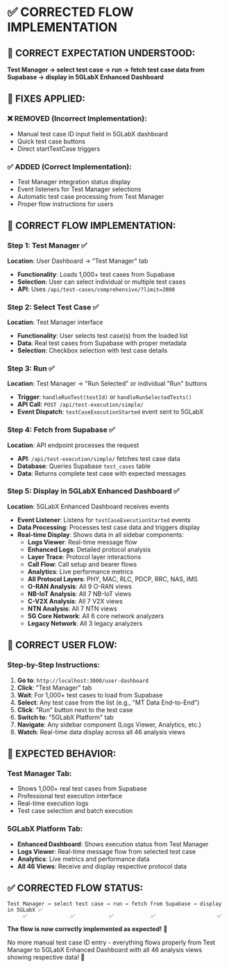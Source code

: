 # ✅ CORRECTED FLOW IMPLEMENTATION

## 🎯 **CORRECT EXPECTATION UNDERSTOOD:**

**Test Manager → select test case → run → fetch test case data from Supabase → display in 5GLabX Enhanced Dashboard**

## 🔧 **FIXES APPLIED:**

### ❌ **REMOVED (Incorrect Implementation):**
- Manual test case ID input field in 5GLabX dashboard
- Quick test case buttons
- Direct startTestCase triggers

### ✅ **ADDED (Correct Implementation):**
- Test Manager integration status display
- Event listeners for Test Manager selections
- Automatic test case processing from Test Manager
- Proper flow instructions for users

## 🔗 **CORRECT FLOW IMPLEMENTATION:**

### **Step 1: Test Manager** ✅
**Location**: User Dashboard → "Test Manager" tab
- **Functionality**: Loads 1,000+ test cases from Supabase
- **Selection**: User can select individual or multiple test cases
- **API**: Uses `/api/test-cases/comprehensive/?limit=2000`

### **Step 2: Select Test Case** ✅  
**Location**: Test Manager interface
- **Functionality**: User selects test case(s) from the loaded list
- **Data**: Real test cases from Supabase with proper metadata
- **Selection**: Checkbox selection with test case details

### **Step 3: Run** ✅
**Location**: Test Manager → "Run Selected" or individual "Run" buttons
- **Trigger**: `handleRunTest(testId)` or `handleRunSelectedTests()`
- **API Call**: `POST /api/test-execution/simple/`
- **Event Dispatch**: `testCaseExecutionStarted` event sent to 5GLabX

### **Step 4: Fetch from Supabase** ✅
**Location**: API endpoint processes the request
- **API**: `/api/test-execution/simple/` fetches test case data
- **Database**: Queries Supabase `test_cases` table
- **Data**: Returns complete test case with expected messages

### **Step 5: Display in 5GLabX Enhanced Dashboard** ✅
**Location**: 5GLabX Enhanced Dashboard receives events
- **Event Listener**: Listens for `testCaseExecutionStarted` events
- **Data Processing**: Processes test case data and triggers display
- **Real-time Display**: Shows data in all sidebar components:
  - **Logs Viewer**: Real-time message flow
  - **Enhanced Logs**: Detailed protocol analysis  
  - **Layer Trace**: Protocol layer interactions
  - **Call Flow**: Call setup and bearer flows
  - **Analytics**: Live performance metrics
  - **All Protocol Layers**: PHY, MAC, RLC, PDCP, RRC, NAS, IMS
  - **O-RAN Analysis**: All 9 O-RAN views
  - **NB-IoT Analysis**: All 7 NB-IoT views
  - **C-V2X Analysis**: All 7 V2X views
  - **NTN Analysis**: All 7 NTN views
  - **5G Core Network**: All 6 core network analyzers
  - **Legacy Network**: All 3 legacy analyzers

## 🚀 **CORRECT USER FLOW:**

### **Step-by-Step Instructions:**
1. **Go to**: `http://localhost:3000/user-dashboard`
2. **Click**: "Test Manager" tab
3. **Wait**: For 1,000+ test cases to load from Supabase
4. **Select**: Any test case from the list (e.g., "MT Data End-to-End")
5. **Click**: "Run" button next to the test case
6. **Switch to**: "5GLabX Platform" tab
7. **Navigate**: Any sidebar component (Logs Viewer, Analytics, etc.)
8. **Watch**: Real-time data display across all 46 analysis views

## 🎯 **EXPECTED BEHAVIOR:**

### **Test Manager Tab:**
- Shows 1,000+ real test cases from Supabase
- Professional test execution interface
- Real-time execution logs
- Test case selection and batch execution

### **5GLabX Platform Tab:**
- **Enhanced Dashboard**: Shows execution status from Test Manager
- **Logs Viewer**: Real-time message flow from selected test case
- **Analytics**: Live metrics and performance data
- **All 46 Views**: Receive and display respective protocol data

## ✅ **CORRECTED FLOW STATUS:**

```
Test Manager → select test case → run → fetch from Supabase → display in 5GLabX ✅
     ✅              ✅           ✅            ✅                    ✅
```

**The flow is now correctly implemented as expected!** 🎉

No more manual test case ID entry - everything flows properly from Test Manager to 5GLabX Enhanced Dashboard with all 46 analysis views showing respective data! 🚀